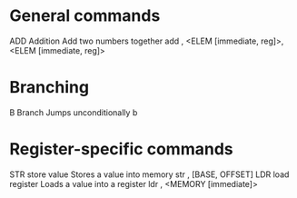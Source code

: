 # General commands
ADD     Addition        Add two numbers together        add <DEST>, <ELEM [immediate, reg]>, <ELEM [immediate, reg]>    

# Branching
B       Branch          Jumps unconditionally           b <LABEL>

# Register-specific commands
STR     store value     Stores a value into memory      str <MEMORY ADDRESS>, [BASE, OFFSET]
LDR     load register   Loads a value into a register   ldr <REGISTER>, <MEMORY [immediate]>
